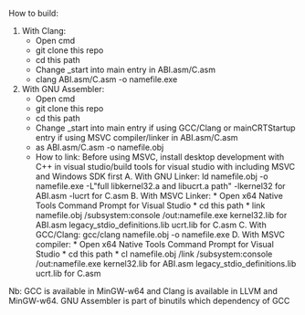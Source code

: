 How to build:
1. With Clang:
   - Open cmd
   - git clone this repo
   - cd this path
   - Change _start into main entry in ABI.asm/C.asm
   - clang ABI.asm/C.asm -o namefile.exe
2. With GNU Assembler:
   - Open cmd
   - git clone this repo
   - cd this path
   - Change _start into main entry if using GCC/Clang or mainCRTStartup entry if using MSVC compiler/linker in ABI.asm/C.asm
   - as ABI.asm/C.asm -o namefile.obj
   - How to link:
      Before using MSVC, install desktop development with C++ in visual studio/build tools for visual studio with including MSVC and Windows SDK first
      A. With GNU Linker:
         ld namefile.obj -o namefile.exe -L"full libkernel32.a and libucrt.a path" -lkernel32 for ABI.asm -lucrt for C.asm
      B. With MSVC Linker:
         * Open x64 Native Tools Command Prompt for Visual Studio
         * cd this path
         * link namefile.obj /subsystem:console /out:namefile.exe kernel32.lib for ABI.asm legacy_stdio_definitions.lib ucrt.lib for C.asm
      C. With GCC/Clang:
         gcc/clang namefile.obj -o namefile.exe
      D. With MSVC compiler:
         * Open x64 Native Tools Command Prompt for Visual Studio
         * cd this path
         * cl namefile.obj /link /subsystem:console /out:namefile.exe kernel32.lib for ABI.asm legacy_stdio_definitions.lib ucrt.lib for C.asm

Nb: GCC is available in MinGW-w64 and Clang is available in LLVM and MinGW-w64. GNU Assembler is part of binutils which dependency of GCC
